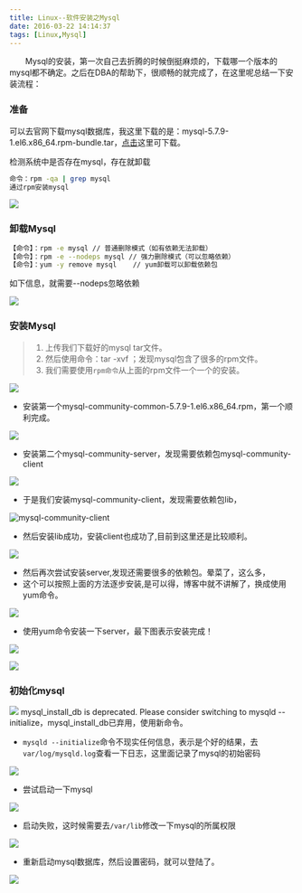 ```yaml
---
title: Linux--软件安装之Mysql
date: 2016-03-22 14:14:37
tags: [Linux,Mysql]
---
```


　　Mysql的安装，第一次自己去折腾的时候倒挺麻烦的，下载哪一个版本的mysql都不确定。之后在DBA的帮助下，很顺畅的就完成了，在这里呢总结一下安装流程：

<!-- more -->

### 准备

可以去官网下载mysql数据库，我这里下载的是：mysql-5.7.9-1.el6.x86_64.rpm-bundle.tar，[点击](http://yun.baidu.com/share/link?shareid=1740266037&uk=2971593620)这里可下载。

检测系统中是否存在mysql，存在就卸载

``` bash
命令：rpm -qa | grep mysql
通过rpm安装mysql
```

![](http://7xrw5k.com1.z0.glb.clouddn.com/blog%2Fimg%2F3d24438d-fb81-407c-8b7a-fc2beeabe541.png)

### 卸载Mysql

``` bash
【命令】：rpm -e mysql // 普通删除模式（如有依赖无法卸载）
【命令】：rpm -e --nodeps mysql // 强力删除模式（可以忽略依赖）
【命令】：yum -y remove mysql    // yum卸载可以卸载依赖包
```

如下信息，就需要--nodeps忽略依赖

![](http://7xrw5k.com1.z0.glb.clouddn.com/blog%2Fimg%2F6143abdf-ad73-4820-98f2-94e838002ef5.png)


### 安装Mysql


> 1. 上传我们下载好的mysql tar文件。
> 2. 然后使用命令：tar -xvf ；发现mysql包含了很多的rpm文件。
> 3. 我们需要使用`rpm命令`从上面的rpm文件一个一个的安装。

![](http://7xrw5k.com1.z0.glb.clouddn.com/blog%2Fimg%2F3513692b-9334-48f9-af70-48954f0ffd44.png)

- 安装第一个mysql-community-common-5.7.9-1.el6.x86_64.rpm，第一个顺利完成。

![](http://7xrw5k.com1.z0.glb.clouddn.com/blog%2Fimg%2Fa9d79ab9-3113-446a-baec-22357343b1a6.png)

- 安装第二个mysql-community-server，发现需要依赖包mysql-community-client

![](http://7xrw5k.com1.z0.glb.clouddn.com/blog%2Fimg%2F93e5c0ff-bb41-4434-9924-c5895355deea.png)

- 于是我们安装mysql-community-client，发现需要依赖包lib，

![mysql-community-client](http://7xrw5k.com1.z0.glb.clouddn.com/blog%2Fimg%2Fe2db2b30-08e2-4984-885d-79b5242fff45.png)

- 然后安装lib成功，安装client也成功了,目前到这里还是比较顺利。

![](http://7xrw5k.com1.z0.glb.clouddn.com/blog%2Fimg%2F18932347-c250-49d0-8130-2825f1728e2b.png)


- 然后再次尝试安装server,发现还需要很多的依赖包。晕菜了，这么多，
- 这个可以按照上面的方法逐步安装,是可以得，博客中就不讲解了，换成使用yum命令。

![](http://7xrw5k.com1.z0.glb.clouddn.com/blog%2Fimg%2Fede8b13f-5c40-448c-a7f9-c118a6f65d29.png)

- 使用yum命令安装一下server，最下图表示安装完成！

![](http://7xrw5k.com1.z0.glb.clouddn.com/blog%2Fimg%2F3275131b-9925-4135-8a6b-afc2669f9537.png)

![](http://7xrw5k.com1.z0.glb.clouddn.com/blog%2Fimg%2F20160322231708.jpg)

### 初始化mysql


![](http://7xrw5k.com1.z0.glb.clouddn.com/blog%2Fimg%2Ff5507559-ea43-444b-b00a-653951f98d08.png)
mysql_install_db is deprecated. Please consider switching to mysqld --initialize，mysql_install_db已弃用，使用新命令。


- `mysqld --initialize`命令不现实任何信息，表示是个好的结果，去`var/log/mysqld.log`查看一下日志，这里面记录了mysql的初始密码

![](http://7xrw5k.com1.z0.glb.clouddn.com/blog%2Fimg%2F5776c6c1-3088-4228-9009-c85a555b0415.png)

- 尝试启动一下mysql

![](http://7xrw5k.com1.z0.glb.clouddn.com/blog%2Fimg%2F7bc033d1-cd37-49fa-8ba4-ec483e813db6.png)


- 启动失败，这时候需要去`/var/lib`修改一下mysql的所属权限

![](http://7xrw5k.com1.z0.glb.clouddn.com/blog%2Fimg%2F2243b2ad-c8e7-4bdf-9b34-70c32cf2549b.png)


- 重新启动mysql数据库，然后设置密码，就可以登陆了。

![](http://7xrw5k.com1.z0.glb.clouddn.com/blog%2Fimg%2F5ce9ebab-82bb-4a6f-aa4b-8a1224e4e6a4.png)


   
















